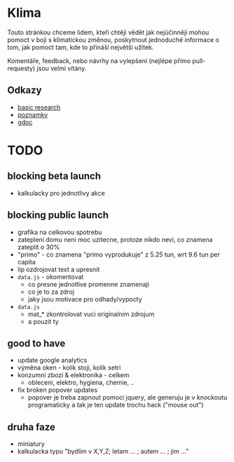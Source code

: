 # Klima

Touto stránkou chceme lidem, kteří chtějí vědět jak nejúčinněji
mohou pomoct v boji s klimatickou změnou, poskytnout jednoduché
informace o tom, jak pomoct tam, kde to přináší největší užitek.

Komentáře, feedback, nebo návrhy na vylepšení (nejlépe přímo pull-requesty) jsou velmi vítány.

## Odkazy
- [basic research](./research.md)
- [poznamky](./notes.md)
- [gdoc](https://docs.google.com/spreadsheets/d/1arbOVZUZKpBNe7P7ySRXM5jGnanavbzEEimG9vPJXX4/edit?usp=sharing)


# TODO

## blocking beta launch

- kalkulacky pro jednotlivy akce

## blocking public launch

- grafika na celkovou spotrebu
- zatepleni domu neni moc uzitecne, protoze nikdo nevi, co znamena zateplit o 30%
- "primo" - co znamena "primo vyprodukuje" z 5.25 tun, wrt 9.6 tun per capita
- lip ozdrojovat text a upresnit
- `data.js` - okomentovat
	- co presne jednotlive promenne znamenaji
	- co je to za zdroj
	- jaky jsou motivace pro odhady/vypocty
- `data.js`
    - mat_* zkontrolovat vuci originalnim zdrojum
    - a pouzit ty

## good to have

- update google analytics
- výměna oken - kolik stoji, kolik setri
- konzumni zbozi & elektronika - celkem
	- obleceni, elektro, hygiena, chemie, ..
- fix broken popover updates
	- popover je treba zapnout pomoci jquery, ale generuju je v knockoutu programaticky
	a tak je ten update trochu hack ("mouse out")

## druha faze

- miniatury
- kalkulacka typu "bydlim v X,Y,Z; letam ... ; autem ... ; jim ..."

